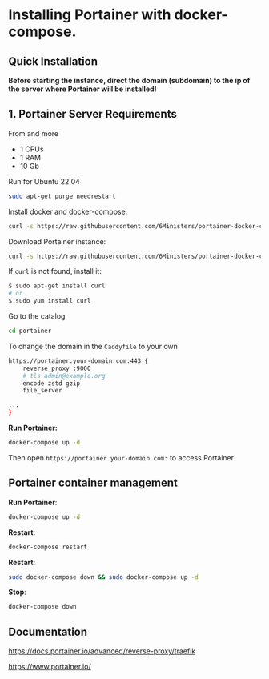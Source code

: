 # Installing Portainer with docker-compose.

## Quick Installation

**Before starting the instance, direct the domain (subdomain) to the ip of the server where Portainer will be installed!**

## 1. Portainer Server Requirements
From and more
- 1 CPUs
- 1 RAM 
- 10 Gb 

Run for Ubuntu 22.04

``` bash
sudo apt-get purge needrestart
```

Install docker and docker-compose:

``` bash
curl -s https://raw.githubusercontent.com/6Ministers/portainer-docker-compose-fast-deploy/master/setup.sh | sudo bash -s
```

Download Portainer instance:


``` bash
curl -s https://raw.githubusercontent.com/6Ministers/portainer-docker-compose-fast-deploy/master/download.sh | sudo bash -s portainer
```

If `curl` is not found, install it:

``` bash
$ sudo apt-get install curl
# or
$ sudo yum install curl
```

Go to the catalog

``` bash
cd portainer
```

To change the domain in the `Caddyfile` to your own

``` bash
https://portainer.your-domain.com:443 {
    reverse_proxy :9000
	# tls admin@example.org
	encode zstd gzip
	file_server

...	
}
```

**Run Portainer:**

``` bash
docker-compose up -d
```

Then open `https://portainer.your-domain.com:` to access Portainer


## Portainer container management

**Run Portainer**:

``` bash
docker-compose up -d
```

**Restart**:

``` bash
docker-compose restart
```

**Restart**:

``` bash
sudo docker-compose down && sudo docker-compose up -d
```

**Stop**:

``` bash
docker-compose down
```

## Documentation

https://docs.portainer.io/advanced/reverse-proxy/traefik

https://www.portainer.io/
